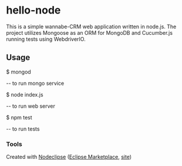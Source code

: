 

# hello-node

This is a simple wannabe-CRM web application written in node.js. The project utilizes Mongoose as an ORM for MongoDB and Cucumber.js running tests using WebdriverIO.

## Usage

$ mongod 

-- to run mongo service

$ node index.js 

-- to run web server

$ npm test 

-- to run tests

### Tools

Created with [Nodeclipse](https://github.com/Nodeclipse/nodeclipse-1)
 ([Eclipse Marketplace](http://marketplace.eclipse.org/content/nodeclipse), [site](http://www.nodeclipse.org))
